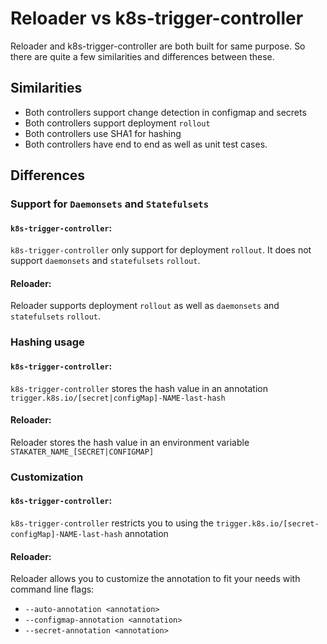 # Reloader vs k8s-trigger-controller

Reloader and k8s-trigger-controller are both built for same purpose. So there are quite a few similarities and differences between these.

## Similarities

- Both controllers support change detection in configmap and secrets
- Both controllers support deployment `rollout`
- Both controllers use SHA1 for hashing
- Both controllers have end to end as well as unit test cases.

## Differences

### Support for `Daemonsets` and `Statefulsets`

#### `k8s-trigger-controller`:

`k8s-trigger-controller` only support for deployment `rollout`. It does not support `daemonsets` and `statefulsets` `rollout`.

#### Reloader:

Reloader supports deployment `rollout` as well as `daemonsets` and `statefulsets` `rollout`.

### Hashing usage

#### `k8s-trigger-controller`:

`k8s-trigger-controller` stores the hash value in an annotation `trigger.k8s.io/[secret|configMap]-NAME-last-hash`

#### Reloader:

Reloader stores the hash value in an environment variable `STAKATER_NAME_[SECRET|CONFIGMAP]`

### Customization

#### `k8s-trigger-controller`:

`k8s-trigger-controller` restricts you to using the `trigger.k8s.io/[secret-configMap]-NAME-last-hash` annotation

#### Reloader:

Reloader allows you to customize the annotation to fit your needs with command line flags:

- `--auto-annotation <annotation>`
- `--configmap-annotation <annotation>`
- `--secret-annotation <annotation>`
